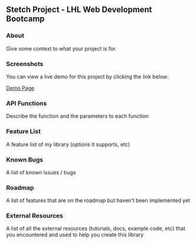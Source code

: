 ## Stetch Project - LHL Web Development Bootcamp

### About

Give some context to what your project is for.

### Screenshots

You can view a live demo for this project by clicking the link below:

[Demo Page](https://rstock-co.github.io/lhl-stretch-project-barchart/)

### API Functions

Describe the function and the parameters to each function

### Feature List 

A feature list of my library (options it supports, etc)

### Known Bugs

A list of known issues / bugs

### Roadmap

A list of features that are on the roadmap but haven't been implemented yet

### External Resources

A list of all the external resources (tutorials, docs, example code, etc) that you encountered and used to help you create this library
